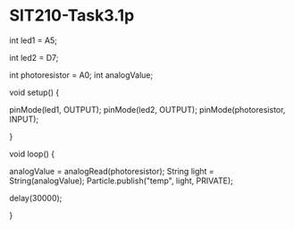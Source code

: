 # SIT210-Task3.1p
int led1 = A5; 

int led2 = D7; 

int photoresistor = A0;
int analogValue;


void setup() {



  pinMode(led1, OUTPUT);
  pinMode(led2, OUTPUT);
  pinMode(photoresistor, INPUT);

}


void loop() {
 
analogValue = analogRead(photoresistor);
String light = String(analogValue);
Particle.publish("temp", light, PRIVATE);

delay(30000);

 
}
